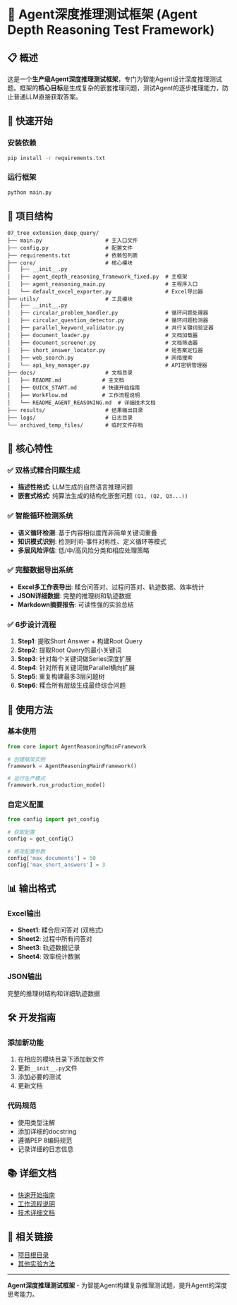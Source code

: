 # 🎯 Agent深度推理测试框架 (Agent Depth Reasoning Test Framework)

## 📋 概述

这是一个**生产级Agent深度推理测试框架**，专门为智能Agent设计深度推理测试题。框架的**核心目标**是生成复杂的嵌套推理问题，测试Agent的逐步推理能力，防止普通LLM直接获取答案。

## 🚀 快速开始

### 安装依赖
```bash
pip install -r requirements.txt
```

### 运行框架
```bash
python main.py
```

## 📁 项目结构

```
07_tree_extension_deep_query/
├── main.py                    # 主入口文件
├── config.py                  # 配置文件
├── requirements.txt           # 依赖包列表
├── core/                      # 核心模块
│   ├── __init__.py
│   ├── agent_depth_reasoning_framework_fixed.py  # 主框架
│   ├── agent_reasoning_main.py                   # 主程序入口
│   └── default_excel_exporter.py                 # Excel导出器
├── utils/                     # 工具模块
│   ├── __init__.py
│   ├── circular_problem_handler.py               # 循环问题处理器
│   ├── circular_question_detector.py             # 循环问题检测器
│   ├── parallel_keyword_validator.py             # 并行关键词验证器
│   ├── document_loader.py                        # 文档加载器
│   ├── document_screener.py                      # 文档筛选器
│   ├── short_answer_locator.py                   # 短答案定位器
│   ├── web_search.py                             # 网络搜索
│   └── api_key_manager.py                        # API密钥管理器
├── docs/                      # 文档目录
│   ├── README.md             # 主文档
│   ├── QUICK_START.md        # 快速开始指南
│   ├── WorkFlow.md           # 工作流程说明
│   └── README_AGENT_REASONING.md  # 详细技术文档
├── results/                   # 结果输出目录
├── logs/                      # 日志目录
└── archived_temp_files/       # 临时文件存档
```

## 🎯 核心特性

### ✅ **双格式糅合问题生成**
- **描述性格式**: LLM生成的自然语言推理问题
- **嵌套式格式**: 纯算法生成的结构化嵌套问题 `(Q1, (Q2, Q3...))`

### ✅ **智能循环检测系统**
- **语义循环检测**: 基于内容相似度而非简单关键词重叠
- **知识模式识别**: 检测时间-事件对称性、定义循环等模式
- **多层风险评估**: 低/中/高风险分类和相应处理策略

### ✅ **完整数据导出系统**
- **Excel多工作表导出**: 糅合问答对、过程问答对、轨迹数据、效率统计
- **JSON详细数据**: 完整的推理树和轨迹数据
- **Markdown摘要报告**: 可读性强的实验总结

### ✅ **6步设计流程**
1. **Step1**: 提取Short Answer + 构建Root Query
2. **Step2**: 提取Root Query的最小关键词
3. **Step3**: 针对每个关键词做Series深度扩展
4. **Step4**: 针对所有关键词做Parallel横向扩展
5. **Step5**: 重复构建最多3层问题树
6. **Step6**: 糅合所有层级生成最终综合问题

## 🔧 使用方法

### 基本使用
```python
from core import AgentReasoningMainFramework

# 创建框架实例
framework = AgentReasoningMainFramework()

# 运行生产模式
framework.run_production_mode()
```

### 自定义配置
```python
from config import get_config

# 获取配置
config = get_config()

# 修改配置参数
config['max_documents'] = 50
config['max_short_answers'] = 3
```

## 📊 输出格式

### Excel输出
- **Sheet1**: 糅合后问答对 (双格式)
- **Sheet2**: 过程中所有问答对
- **Sheet3**: 轨迹数据记录
- **Sheet4**: 效率统计数据

### JSON输出
完整的推理树结构和详细轨迹数据

## 🛠️ 开发指南

### 添加新功能
1. 在相应的模块目录下添加新文件
2. 更新`__init__.py`文件
3. 添加必要的测试
4. 更新文档

### 代码规范
- 使用类型注解
- 添加详细的docstring
- 遵循PEP 8编码规范
- 记录详细的日志信息

## 📚 详细文档

- [快速开始指南](QUICK_START.md)
- [工作流程说明](WorkFlow.md)  
- [技术详细文档](README_AGENT_REASONING.md)

## 🔗 相关链接

- [项目根目录](../../)
- [其他实验方法](../)

---

**Agent深度推理测试框架** - 为智能Agent构建复杂推理测试题，提升Agent的深度思考能力。 